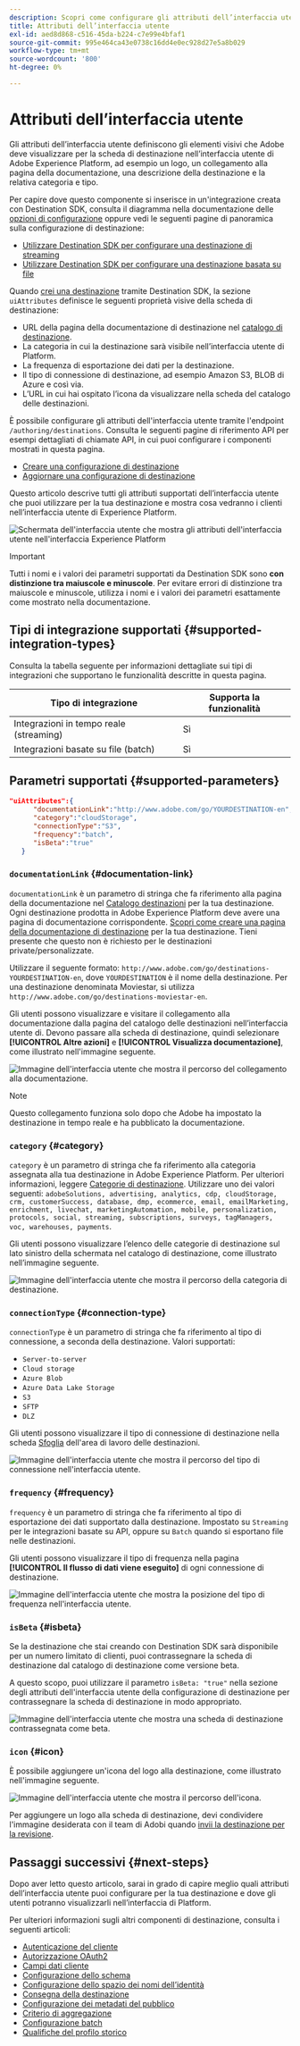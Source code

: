 ```yaml
---
description: Scopri come configurare gli attributi dell’interfaccia utente, ad esempio il collegamento alla documentazione, la categoria della scheda di destinazione e il tipo e la frequenza di connessione della destinazione, per le destinazioni create con Destination SDK.
title: Attributi dell’interfaccia utente
exl-id: aed8d868-c516-45da-b224-c7e99e4bfaf1
source-git-commit: 995e464ca43e0738c16dd4e0ec928d27e5a8b029
workflow-type: tm+mt
source-wordcount: '800'
ht-degree: 0%

---
```


# Attributi dell’interfaccia utente

Gli attributi dell’interfaccia utente definiscono gli elementi visivi che Adobe deve visualizzare per la scheda di destinazione nell’interfaccia utente di Adobe Experience Platform, ad esempio un logo, un collegamento alla pagina della documentazione, una descrizione della destinazione e la relativa categoria e tipo.

Per capire dove questo componente si inserisce in un&#39;integrazione creata con Destination SDK, consulta il diagramma nella documentazione delle [opzioni di configurazione](../configuration-options.md) oppure vedi le seguenti pagine di panoramica sulla configurazione di destinazione:

* [Utilizzare Destination SDK per configurare una destinazione di streaming](../../guides/configure-destination-instructions.md#create-destination-configuration)
* [Utilizzare Destination SDK per configurare una destinazione basata su file](../../guides/configure-file-based-destination-instructions.md#create-destination-configuration)

Quando [crei una destinazione](../../authoring-api/destination-configuration/create-destination-configuration.md) tramite Destination SDK, la sezione `uiAttributes` definisce le seguenti proprietà visive della scheda di destinazione:

* URL della pagina della documentazione di destinazione nel [catalogo di destinazione](../../../catalog/overview.md).
* La categoria in cui la destinazione sarà visibile nell’interfaccia utente di Platform.
* La frequenza di esportazione dei dati per la destinazione.
* Il tipo di connessione di destinazione, ad esempio Amazon S3, BLOB di Azure e così via.
* L’URL in cui hai ospitato l’icona da visualizzare nella scheda del catalogo delle destinazioni.

È possibile configurare gli attributi dell&#39;interfaccia utente tramite l&#39;endpoint `/authoring/destinations`. Consulta le seguenti pagine di riferimento API per esempi dettagliati di chiamate API, in cui puoi configurare i componenti mostrati in questa pagina.

* [Creare una configurazione di destinazione](../../authoring-api/destination-configuration/create-destination-configuration.md)
* [Aggiornare una configurazione di destinazione](../../authoring-api/destination-configuration/update-destination-configuration.md)

Questo articolo descrive tutti gli attributi supportati dell’interfaccia utente che puoi utilizzare per la tua destinazione e mostra cosa vedranno i clienti nell’interfaccia utente di Experience Platform.

![Schermata dell&#39;interfaccia utente che mostra gli attributi dell&#39;interfaccia utente nell&#39;interfaccia Experience Platform](../../assets/functionality/destination-configuration/ui-attributes.png)

>[!IMPORTANT]
>
>Tutti i nomi e i valori dei parametri supportati da Destination SDK sono **con distinzione tra maiuscole e minuscole**. Per evitare errori di distinzione tra maiuscole e minuscole, utilizza i nomi e i valori dei parametri esattamente come mostrato nella documentazione.

## Tipi di integrazione supportati {#supported-integration-types}

Consulta la tabella seguente per informazioni dettagliate sui tipi di integrazioni che supportano le funzionalità descritte in questa pagina.

| Tipo di integrazione | Supporta la funzionalità |
|---|---|
| Integrazioni in tempo reale (streaming) | Sì |
| Integrazioni basate su file (batch) | Sì |

## Parametri supportati {#supported-parameters}

```json
"uiAttributes":{
      "documentationLink":"http://www.adobe.com/go/YOURDESTINATION-en",
      "category":"cloudStorage",
      "connectionType":"S3",
      "frequency":"batch",
      "isBeta":"true"
   }
```

### `documentationLink` {#documentation-link}

`documentationLink` è un parametro di stringa che fa riferimento alla pagina della documentazione nel [Catalogo destinazioni](../../../catalog/overview.md) per la tua destinazione. Ogni destinazione prodotta in Adobe Experience Platform deve avere una pagina di documentazione corrispondente. [Scopri come creare una pagina della documentazione di destinazione](../../docs-framework/documentation-instructions.md) per la tua destinazione. Tieni presente che questo non è richiesto per le destinazioni private/personalizzate.

Utilizzare il seguente formato: `http://www.adobe.com/go/destinations-YOURDESTINATION-en`, dove `YOURDESTINATION` è il nome della destinazione. Per una destinazione denominata Moviestar, si utilizza `http://www.adobe.com/go/destinations-moviestar-en`.

Gli utenti possono visualizzare e visitare il collegamento alla documentazione dalla pagina del catalogo delle destinazioni nell’interfaccia utente di. Devono passare alla scheda di destinazione, quindi selezionare **[!UICONTROL Altre azioni]** e **[!UICONTROL Visualizza documentazione]**, come illustrato nell&#39;immagine seguente.

![Immagine dell&#39;interfaccia utente che mostra il percorso del collegamento alla documentazione.](../../assets/functionality/destination-configuration/ui-attributes-doc-link.png)

>[!NOTE]
>
>Questo collegamento funziona solo dopo che Adobe ha impostato la destinazione in tempo reale e ha pubblicato la documentazione.

### `category` {#category}

`category` è un parametro di stringa che fa riferimento alla categoria assegnata alla tua destinazione in Adobe Experience Platform. Per ulteriori informazioni, leggere [Categorie di destinazione](../../../destination-types.md). Utilizzare uno dei valori seguenti: `adobeSolutions, advertising, analytics, cdp, cloudStorage, crm, customerSuccess, database, dmp, ecommerce, email, emailMarketing, enrichment, livechat, marketingAutomation, mobile, personalization, protocols, social, streaming, subscriptions, surveys, tagManagers, voc, warehouses, payments`.

Gli utenti possono visualizzare l’elenco delle categorie di destinazione sul lato sinistro della schermata nel catalogo di destinazione, come illustrato nell’immagine seguente.

![Immagine dell&#39;interfaccia utente che mostra il percorso della categoria di destinazione.](../../assets/functionality/destination-configuration/ui-attributes-category.png)

### `connectionType` {#connection-type}

`connectionType` è un parametro di stringa che fa riferimento al tipo di connessione, a seconda della destinazione. Valori supportati: <ul><li>`Server-to-server`</li><li>`Cloud storage`</li><li>`Azure Blob`</li><li>`Azure Data Lake Storage`</li><li>`S3`</li><li>`SFTP`</li><li>`DLZ`</li></ul>

Gli utenti possono visualizzare il tipo di connessione di destinazione nella scheda [Sfoglia](../../../ui/destinations-workspace.md#browse) dell&#39;area di lavoro delle destinazioni.

![Immagine dell&#39;interfaccia utente che mostra il percorso del tipo di connessione nell&#39;interfaccia utente.](../../assets/functionality/destination-configuration/ui-attributes-connection.png)

### `frequency` {#frequency}

`frequency` è un parametro di stringa che fa riferimento al tipo di esportazione dei dati supportato dalla destinazione. Impostato su `Streaming` per le integrazioni basate su API, oppure su `Batch` quando si esportano file nelle destinazioni.

Gli utenti possono visualizzare il tipo di frequenza nella pagina **[!UICONTROL Il flusso di dati viene eseguito]** di ogni connessione di destinazione.

![Immagine dell&#39;interfaccia utente che mostra la posizione del tipo di frequenza nell&#39;interfaccia utente.](../../assets/functionality/destination-configuration/ui-attributes-frequency.png)

### `isBeta` {#isbeta}

Se la destinazione che stai creando con Destination SDK sarà disponibile per un numero limitato di clienti, puoi contrassegnare la scheda di destinazione dal catalogo di destinazione come versione beta.

A questo scopo, puoi utilizzare il parametro `isBeta: "true"` nella sezione degli attributi dell&#39;interfaccia utente della configurazione di destinazione per contrassegnare la scheda di destinazione in modo appropriato.

![Immagine dell&#39;interfaccia utente che mostra una scheda di destinazione contrassegnata come beta.](../../assets/functionality/destination-configuration/ui-attributes-isbeta.png)

### `icon` {#icon}

È possibile aggiungere un&#39;icona del logo alla destinazione, come illustrato nell&#39;immagine seguente.

![Immagine dell&#39;interfaccia utente che mostra il percorso dell&#39;icona.](../../assets/functionality/destination-configuration/ui-attributes-icon.png)

Per aggiungere un logo alla scheda di destinazione, devi condividere l&#39;immagine desiderata con il team di Adobi quando [invii la destinazione per la revisione](../../guides/submit-destination.md#logo).

## Passaggi successivi {#next-steps}

Dopo aver letto questo articolo, sarai in grado di capire meglio quali attributi dell’interfaccia utente puoi configurare per la tua destinazione e dove gli utenti potranno visualizzarli nell’interfaccia di Platform.

Per ulteriori informazioni sugli altri componenti di destinazione, consulta i seguenti articoli:

* [Autenticazione del cliente](customer-authentication.md)
* [Autorizzazione OAuth2](oauth2-authorization.md)
* [Campi dati cliente](customer-data-fields.md)
* [Configurazione dello schema](schema-configuration.md)
* [Configurazione dello spazio dei nomi dell’identità](identity-namespace-configuration.md)
* [Consegna della destinazione](destination-delivery.md)
* [Configurazione dei metadati del pubblico](audience-metadata-configuration.md)
* [Criterio di aggregazione](aggregation-policy.md)
* [Configurazione batch](batch-configuration.md)
* [Qualifiche del profilo storico](historical-profile-qualifications.md)
